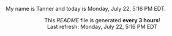 My name is Tanner and today is Monday, July 22, 5:16 PM EDT.

<p align="center">This <i>README</i> file is generated <b>every 3 hours</b>!</br>Last refresh: Monday, July 22, 5:16 PM EDT<br /></p>
